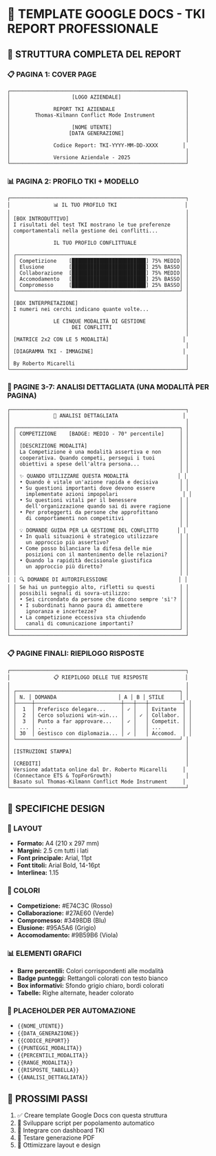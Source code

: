 # 📄 TEMPLATE GOOGLE DOCS - TKI REPORT PROFESSIONALE

## 🎯 STRUTTURA COMPLETA DEL REPORT

### 📋 PAGINA 1: COVER PAGE
```
┌─────────────────────────────────────────────────────────┐
│                    [LOGO AZIENDALE]                     │
│                                                         │
│              REPORT TKI AZIENDALE                       │
│        Thomas-Kilmann Conflict Mode Instrument          │
│                                                         │
│                    [NOME UTENTE]                        │
│                   [DATA GENERAZIONE]                    │
│                                                         │
│              Codice Report: TKI-YYYY-MM-DD-XXXX        │
│                                                         │
│              Versione Aziendale - 2025                  │
└─────────────────────────────────────────────────────────┘
```

### 📊 PAGINA 2: PROFILO TKI + MODELLO
```
┌─────────────────────────────────────────────────────────┐
│              📊 IL TUO PROFILO TKI                      │
│                                                         │
│ [BOX INTRODUTTIVO]                                      │
│ I risultati del test TKI mostrano le tue preferenze     │
│ comportamentali nella gestione dei conflitti...         │
│                                                         │
│              IL TUO PROFILO CONFLITTUALE                │
│                                                         │
│ ┌─────────────────────────────────────────────────────┐ │
│ │ Competizione    [████████████████████████] 75% MEDIO│ │
│ │ Elusione        [████████████████████████] 25% BASSO│ │
│ │ Collaborazione  [████████████████████████] 75% MEDIO│ │
│ │ Accomodamento   [████████████████████████] 25% BASSO│ │
│ │ Compromesso     [████████████████████████] 25% BASSO│ │
│ └─────────────────────────────────────────────────────┘ │
│                                                         │
│ [BOX INTERPRETAZIONE]                                   │
│ I numeri nei cerchi indicano quante volte...            │
│                                                         │
│              LE CINQUE MODALITÀ DI GESTIONE             │
│                    DEI CONFLITTI                        │
│                                                         │
│ [MATRICE 2x2 CON LE 5 MODALITÀ]                        │
│                                                         │
│ [DIAGRAMMA TKI - IMMAGINE]                             │
│                                                         │
│ By Roberto Micarelli                                    │
└─────────────────────────────────────────────────────────┘
```

### 📖 PAGINE 3-7: ANALISI DETTAGLIATA (UNA MODALITÀ PER PAGINA)
```
┌─────────────────────────────────────────────────────────┐
│              📖 ANALISI DETTAGLIATA                     │
│                                                         │
│ ┌─────────────────────────────────────────────────────┐ │
│ │ COMPETIZIONE    [BADGE: MEDIO - 70° percentile]     │ │
│ │                                                     │ │
│ │ [DESCRIZIONE MODALITÀ]                              │ │
│ │ La Competizione è una modalità assertiva e non      │ │
│ │ cooperativa. Quando competi, persegui i tuoi        │ │
│ │ obiettivi a spese dell'altra persona...             │ │
│ │                                                     │ │
│ │ ✨ QUANDO UTILIZZARE QUESTA MODALITÀ                │ │
│ │ • Quando è vitale un'azione rapida e decisiva       │ │
│ │ • Su questioni importanti dove devono essere        │ │
│ │   implementate azioni impopolari                     │ │
│ │ • Su questioni vitali per il benessere              │ │
│ │   dell'organizzazione quando sai di avere ragione   │ │
│ │ • Per proteggerti da persone che approfittano       │ │
│ │   di comportamenti non competitivi                  │ │
│ │                                                     │ │
│ │ 💡 DOMANDE GUIDA PER LA GESTIONE DEL CONFLITTO      │ │
│ │ • In quali situazioni è strategico utilizzare       │ │
│ │   un approccio più assertivo?                       │ │
│ │ • Come posso bilanciare la difesa delle mie         │ │
│ │   posizioni con il mantenimento delle relazioni?    │ │
│ │ • Quando la rapidità decisionale giustifica         │ │
│ │   un approccio più diretto?                         │ │
│ │                                                     │ │
│ │ 🔍 DOMANDE DI AUTORIFLESSIONE                       │ │
│ │ Se hai un punteggio alto, rifletti su questi        │ │
│ │ possibili segnali di sovra-utilizzo:                │ │
│ │ • Sei circondato da persone che dicono sempre 'sì'? │ │
│ │ • I subordinati hanno paura di ammettere            │ │
│ │   ignoranza e incertezze?                           │ │
│ │ • La competizione eccessiva sta chiudendo           │ │
│ │   canali di comunicazione importanti?               │ │
│ └─────────────────────────────────────────────────────┘ │
└─────────────────────────────────────────────────────────┘
```

### 📋 PAGINE FINALI: RIEPILOGO RISPOSTE
```
┌─────────────────────────────────────────────────────────┐
│              📋 RIEPILOGO DELLE TUE RISPOSTE            │
│                                                         │
│ ┌─────────────────────────────────────────────────────┐ │
│ │ N. │ DOMANDA                    │ A │ B │ STILE     │ │
│ ├─────┼────────────────────────────┼───┼───┼───────────┤ │
│ │  1  │ Preferisco delegare...     │ ✓ │   │ Evitante  │ │
│ │  2  │ Cerco soluzioni win-win... │   │ ✓ │ Collabor. │ │
│ │  3  │ Punto a far approvare...   │ ✓ │   │ Competit. │ │
│ │ ... │ ...                        │   │   │ ...       │ │
│ │ 30  │ Gestisco con diplomazia... │ ✓ │   │ Accomod.  │ │
│ └─────────────────────────────────────────────────────┘ │
│                                                         │
│ [ISTRUZIONI STAMPA]                                     │
│                                                         │
│ [CREDITI]                                               │
│ Versione adattata online dal Dr. Roberto Micarelli     │
│ (Connectance ETS & TopForGrowth)                        │
│ Basato sul Thomas-Kilmann Conflict Mode Instrument     │
└─────────────────────────────────────────────────────────┘
```

## 🎨 SPECIFICHE DESIGN

### 📐 LAYOUT
- **Formato:** A4 (210 x 297 mm)
- **Margini:** 2.5 cm tutti i lati
- **Font principale:** Arial, 11pt
- **Font titoli:** Arial Bold, 14-16pt
- **Interlinea:** 1.15

### 🎨 COLORI
- **Competizione:** #E74C3C (Rosso)
- **Collaborazione:** #27AE60 (Verde)
- **Compromesso:** #3498DB (Blu)
- **Elusione:** #95A5A6 (Grigio)
- **Accomodamento:** #9B59B6 (Viola)

### 📊 ELEMENTI GRAFICI
- **Barre percentili:** Colori corrispondenti alle modalità
- **Badge punteggi:** Rettangoli colorati con testo bianco
- **Box informativi:** Sfondo grigio chiaro, bordi colorati
- **Tabelle:** Righe alternate, header colorato

### 🔧 PLACEHOLDER PER AUTOMAZIONE
- `{{NOME_UTENTE}}`
- `{{DATA_GENERAZIONE}}`
- `{{CODICE_REPORT}}`
- `{{PUNTEGGI_MODALITA}}`
- `{{PERCENTILI_MODALITA}}`
- `{{RANGE_MODALITA}}`
- `{{RISPOSTE_TABELLA}}`
- `{{ANALISI_DETTAGLIATA}}`

## 📝 PROSSIMI PASSI

1. ✅ Creare template Google Docs con questa struttura
2. 🔄 Sviluppare script per popolamento automatico
3. 🔄 Integrare con dashboard TKI
4. 🔄 Testare generazione PDF
5. 🔄 Ottimizzare layout e design
